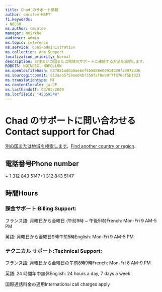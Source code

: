 ```yaml
---
title: Chad のサポート情報
author: cmcatee-MSFT
f1.keywords:
- NOCSH
ms.author: cmcatee
manager: mnirkhe
audience: Admin
ms.topic: reference
ms.service: o365-administration
ms.collection: Adm_Support
localization_priority: Normal
description: お住まいの国または地域のサポートに連絡する方法を説明します。
ROBOTS: NOINDEX, NOFOLLOW
ms.openlocfilehash: 037851ad6a8ae6ef4b5808e00914039fa8975d36
ms.sourcegitcommit: 812aab5f58eed4bf359faf0e99f7f876af5b1023
ms.translationtype: MT
ms.contentlocale: ja-JP
ms.lasthandoff: 03/02/2020
ms.locfileid: "42359548"
---
```

# <a name="contact-support-for-chad"></a><span data-ttu-id="1f5bc-103">Chad のサポートに問い合わせる</span><span class="sxs-lookup"><span data-stu-id="1f5bc-103">Contact support for Chad</span></span>

<span data-ttu-id="1f5bc-104">[別の国または地域を検索します](../contact-support-for-business-products.md)。</span><span class="sxs-lookup"><span data-stu-id="1f5bc-104">[Find another country or region](../contact-support-for-business-products.md).</span></span>

## <a name="phone-number"></a><span data-ttu-id="1f5bc-105">電話番号</span><span class="sxs-lookup"><span data-stu-id="1f5bc-105">Phone number</span></span>
<span data-ttu-id="1f5bc-106">+ 1 312 843 5147</span><span class="sxs-lookup"><span data-stu-id="1f5bc-106">+1 312 843 5147</span></span>

## <a name="hours"></a><span data-ttu-id="1f5bc-107">時間</span><span class="sxs-lookup"><span data-stu-id="1f5bc-107">Hours</span></span>
### <a name="billing-support"></a><span data-ttu-id="1f5bc-108">課金サポート:</span><span class="sxs-lookup"><span data-stu-id="1f5bc-108">Billing Support:</span></span>

<span data-ttu-id="1f5bc-109">フランス語: 月曜日から金曜日 (午前9時 ~ 午後5時)</span><span class="sxs-lookup"><span data-stu-id="1f5bc-109">French: Mon-Fri 9 AM-5 PM</span></span>

<span data-ttu-id="1f5bc-110">英語: 月曜日から金曜日9時午前5時</span><span class="sxs-lookup"><span data-stu-id="1f5bc-110">English: Mon-Fri 9 AM-5 PM</span></span>

### <a name="technical-support"></a><span data-ttu-id="1f5bc-111">テクニカル サポート:</span><span class="sxs-lookup"><span data-stu-id="1f5bc-111">Technical Support:</span></span>

<span data-ttu-id="1f5bc-112">フランス語: 月曜日から金曜日の午前8時9時</span><span class="sxs-lookup"><span data-stu-id="1f5bc-112">French: Mon-Fri 8 AM-9 PM</span></span>

<span data-ttu-id="1f5bc-113">英語: 24 時間年中無休</span><span class="sxs-lookup"><span data-stu-id="1f5bc-113">English: 24 hours a day, 7 days a week</span></span>

<span data-ttu-id="1f5bc-114">国際通話料金の適用</span><span class="sxs-lookup"><span data-stu-id="1f5bc-114">International call charges apply</span></span>
